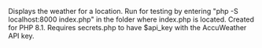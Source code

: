 Displays the weather for a location. Run for testing by entering "php -S localhost:8000 index.php" in the folder where index.php is located. Created for PHP 8.1. Requires secrets.php to have $api_key with the AccuWeather API key.
